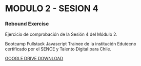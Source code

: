 # MODULO 2 - SESION 4
### Rebound Exercise

Ejercicio de comprobación de la Sesión 4 del Módulo 2.

Bootcamp Fullstack Javascript Trainee de la institución Edutecno certificado por el SENCE y Talento Digital para Chile.

[GOOGLE DRIVE DOWNLOAD](https://drive.google.com/file/d/1DlzuUn7Vh67Pz3DKKaa5YY_5xg3FTG0C/view?usp=drive_link)
